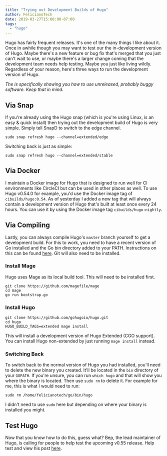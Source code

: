 ```yaml
---
title: "Trying out Development Builds of Hugo"
author: FelicianoTech
date: 2019-03-27T15:00:00-07:00
tags:
  - "hugo"
---
```


Hugo has fairly frequent releases.
It's one of the many things I like about it.
Once in awhile though you may want to test our the in-development version of Hugo.
Maybe there's a new feature or bug fix that's merged that you just can't wait to use, or maybe there's a larger change coming that the development team needs help testing.
Maybe you just like living wildly.
Regardless of your reason, here's three ways to run the development version of Hugo.

*The is specifically showing you how to use unreleased, probably buggy software. Keep that in mind.*

<!--more-->

## Via Snap

If you're already using the Hugo snap (which is you're using Linux, is an easy & quick install) then trying out the development build of Hugo is very simple.
Simply tell SnapD to switch to the edge channel.

```
sudo snap refresh hugo --channel=extended/edge
```

Switching back is just as simple:

```
sudo snap refresh hugo --channel=extended/stable
```


## Via Docker

I maintain a Docker image for Hugo that is designed to run well for CI environments like CircleCI but can be used in other places as well.
To use Hugo v0.54.0 for example, you'd use the Docker image tag of `cibuilds/hugo:0.54`.
As of yesterday I added a new tag that will always contain a development version of Hugo that's built at least once every 24 hours.
You can use it by using the Docker image tag `cibuilds/hugo:nightly`.


## Via Compiling

Lastly, you can always compile Hugo's `master` branch yourself to get a development build.
For this to work, you need to have a recent version of Go installed and the Go bin directory added to your PATH.
Instructions on this can be found [here](https://golang.org/doc/install).
Git will also need to be installed.

### Install Mage

Hugo uses Mage as its local build tool.
This will need to be installed first.

```
git clone https://github.com/magefile/mage
cd mage
go run bootstrap.go
```

### Install Hugo

```
git clone https://github.com/gohugoio/hugo.git
cd hugo
HUGO_BUILD_TAGS=extended mage install
```

This will install a development version of Hugo Extended (CGO support).
You can install Hugo non-extended by just running `mage install` instead.

### Switching Back

To switch back to the normal version of Hugo you had installed, you'll need to delete the new binary you created.
It'll be located in the `bin` directory of your `GOPATH`.
If you're unsure, you can run `which hugo` and that will show you where the binary is located.
Then use `sudo rm` to delete it.
For example for me, this is what I would need to run:

```
sudo rm /home/felicianotech/go/bin/hugo
```

I didn't need to use `sudo` here but depending on where your binary is installed you might.


## Test Hugo

Now that you know how to do this, guess what?
Bep, the lead maintainer of Hugo, is calling for people to help test the upcoming v0.55 release.
Help test and view his post [here](https://discourse.gohugo.io/t/please-help-test-hugo-0-55/17742?u=felicianotech).
